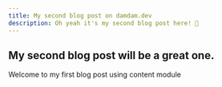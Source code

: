 ```yaml
---
title: My second blog post on damdam.dev
description: Oh yeah it's my second blog post here! 🎉
---
```


## My second blog post will be a great one.

Welcome to my first blog post using content module
